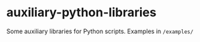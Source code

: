 # auxiliary-python-libraries

Some auxiliary libraries for Python scripts. Examples in `/examples/`
